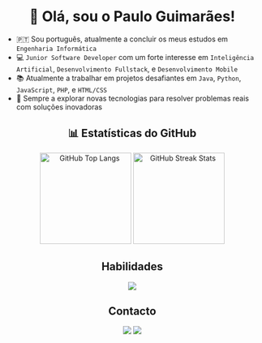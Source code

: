 <h1 align="center">
   👋 Olá, sou o Paulo Guimarães!
</h1>

- 🇵🇹 Sou português, atualmente a concluir os meus estudos em `Engenharia Informática`
- 💻 `Junior Software Developer` com um forte interesse em `Inteligência Artificial`, `Desenvolvimento Fullstack`, e `Desenvolvimento Mobile`
- 📚 Atualmente a trabalhar em projetos desafiantes em `Java`, `Python`, `JavaScript`, `PHP`, e `HTML/CSS`
- 🚀 Sempre a explorar novas tecnologias para resolver problemas reais com soluções inovadoras

<h2 align="center"> 
   📊 Estatísticas do GitHub
</h2>

<div align="center">
   <img height="180em" src="https://github-readme-stats.vercel.app/api/top-langs/?username=Pelinho03&layout=compact&langs_count=8&theme=dracula" alt="GitHub Top Langs" /> 
   <img height="180em" src="https://streak-stats.demolab.com?user=Pelinho03&theme=dracula" alt="GitHub Streak Stats"/> 
</div>

<h2 align="center"> 
   Habilidades
</h2>

<p align="center">
   <a href="https://skillicons.dev">
      <img src="https://skillicons.dev/icons?i=java,python,javascript,nodejs,php,mysql,git,github,vscode,pycharm,html,css" />
   </a>
</p>

<h2 align="center"> 
   Contacto
</h2>

<p align="center">
   <a href = "mailto:pauloguimaraes8.1@outlook.pt"><img src="https://img.shields.io/badge/-Outlook-%230077B5?style=for-the-badge&logo=microsoft-outlook&logoColor=white" target="_blank"></a>
   <a href="https://www.linkedin.com/in/pauloguimaraes0312" target="_blank"><img src="https://img.shields.io/badge/-LinkedIn-%230077B5?style=for-the-badge&logo=linkedin&logoColor=white" target="_blank"></a> 
</p>
